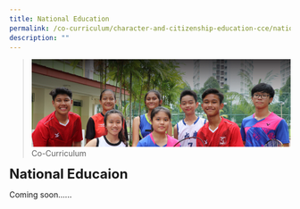 ```yaml
---
title: National Education
permalink: /co-curriculum/character-and-citizenship-education-cce/national-education
description: ""
---
```

>![](/images/About%20us.jpg)
>Co-Curriculum

**<font size=5>National Educaion</font>**<br>

Coming soon......